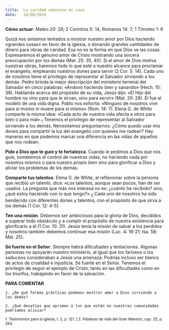 ```yaml
---
title:  La caridad comienza en casa
date:   14/08/2019
---
```


**Cómo actuar**: Mateo 20: 28; 2 Corintios 5: 14; Romanos 14: 7; 1 Timoteo 1: 6 

Quizá nos sintamos tentados a mostrar nuestro amor por Dios haciendo «grandes cosas» en favor de la iglesia, o donando grandes cantidades de dinero para obras de caridad. Esa no es la forma en que Dios ve las cosas. Expresaremos el genuino amor de Cristo mostrando una sincera preocupación por los demás (Mat. 25: 35, 40). Si el amor de Dios motiva nuestras obras, haremos todo lo que esté a nuestro alcance para proclamar el evangelio, empleando nuestros dones para servir (2 Cor. 5: 14). Cada uno de nosotros tiene el privilegio de representar al Salvador sirviendo a los demás. Pedro brinda la mejor descripción del ministerio terrenal del Salvador en cinco palabras: «Anduvo haciendo bien y sanando» (Hech. 10: 38). Hablando acerca del propósito de su vida, Jesús dijo: «El Hijo del hombre no vino para que le sirvan, sino para servir» (Mat. 20: 28). Él fue el modelo de una vida digna. Pablo nos exhorta: «Ninguno de nosotros vive para sí mismo ni muere para sí mismo» (Rom. 14: 7). Elena G. de White comparte la misma idea: «Cada acto de nuestra vida afecta a otros para bien o para mal».<sub>1</sub> Tenemos el privilegio de representar al Salvador sirviendo a los demás. Necesitamos preguntarnos: ¿Cómo puedo usar mis dones para compartir la luz del evangelio con quienes me rodean? Hay maneras en que podemos marcar una diferencia en las vidas de aquellos que nos rodean: 

**Pide a Dios que te guíe y te fortalezca**. Cuando le pedimos a Dios que nos guíe, sometemos el control de nuestras vidas, no haciendo nada por nosotros mismos o para nuestro propio bien sino para glorificar a Dios y aliviar los problemas de los demás. 

**Comparte tus talentos**. Elena G. de White, al reflexionar sobre la persona que recibió un talento, dice: «Los talentos, aunque sean pocos, han de ser usados. La pregunta que más nos interesa no es: ¿cuánto he recibido? sino, ¿qué estoy haciendo con lo que tengo?».<sub>2</sub> Cada uno de nosotros ha sido bendecido con diferentes dones y talentos, con el propósito de que sirva a los demás (1 Cor. 12: 4-5). 

**Ten una misión**. Debemos ser ambiciosos para la gloria de Dios, decididos a superar todo obstáculo y a cumplir el propósito de nuestra existencia para glorificarlo a él (1 Cor. 10: 31). Jesús tenía la misión de salvar a los perdidos y nosotros también debemos continuar esa misión (Luc. 4: 16-21; Isa. 58; Mat. 25). 

**Sé fuerte en el Señor**. Siempre habrá dificultades y tentaciones. Algunas personas no apoyarán nuestro ministerio, al igual que los fariseos o los saduceos consideraban a Jesús una amenaza. Podrías incluso ser blanco de actos de crueldad e injusticia. Sé fuerte en el Señor. Tenemos el privilegio de seguir el ejemplo de Cristo, tanto en las dificultades como en los triunfos, trabajando en favor de la salvación. 

**PARA COMENTAR** 

`1. ¿De qué formas prácticas podemos mostrar amor a Dios sirviendo a los demás?`

`2. ¿Qué desafíos que oprimen a los que están en nuestras comunidades podríamos aliviar?`

<sub>1. Testimonios para la iglesia, t. 2, p. 121. | 2. Palabras de vida del Gran Maestro, cap. 25, p. 264.</sub>